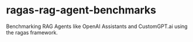 # ragas-rag-agent-benchmarks
Benchmarking RAG Agents like OpenAI Assistants and CustomGPT.ai using the ragas framework. 
